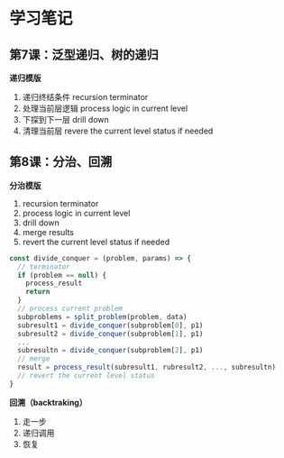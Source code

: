 # 学习笔记

## 第7课：泛型递归、树的递归

**递归模版**

1. 递归终结条件 recursion terminator
2. 处理当前层逻辑 process logic in current level
3. 下探到下一层 drill down
4. 清理当前层 revere the current level status if needed

## 第8课：分治、回溯

**分治模版**

1. recursion terminator
2. process logic in current level
3. drill down
4. merge results
5. revert the current level status if needed

```js
const divide_conquer = (problem, params) => {
  // terminator
  if (problem == null) {
    process_result
    return
  }
  // process current problem
  subproblems = split_problem(problem, data)
  subresult1 = divide_conquer(subproblem[0], p1)
  subresult2 = divide_conquer(subproblem[1], p1)
  ...
  subresultn = divide_conquer(subproblem[2], p1)
  // merge
  result = process_result(subresult1, rubresult2, ..., subresultn)
  // revert the current level status
}
```

**回溯（backtraking）**

1. 走一步
2. 递归调用
3. 恢复
